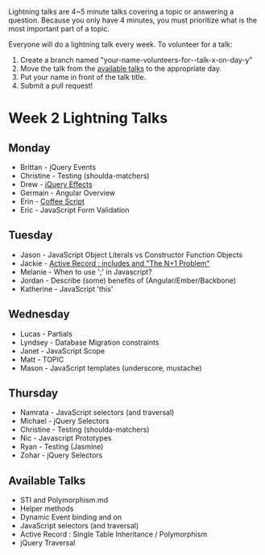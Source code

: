 Lightning talks are 4~5 minute talks covering a topic or answering a question.
Because you only have 4 minutes, you must prioritize what is the most important
part of a topic.

Everyone will do a lightning talk every week. To volunteer for a talk:

1. Create a branch named "your-name-volunteers-for--talk-x-on-day-y"
2. Move the talk from the [available talks](#availabl-talks) to the appropriate
   day.
3. Put your name in front of the talk title.
4. Submit a pull request!


# Week 2 Lightning Talks

## Monday

* Brittan - jQuery Events
* Christine - Testing (shoulda-matchers)
* Drew - [jQuery Effects](./student_files/jquery_effects.md)
* Germain - Angular Overview
* Erin - [Coffee Script](https://github.com/golden-bears-2014/phase-2-guide.git)
* Eric - JavaScript Form Validation

## Tuesday

* Jason - JavaScript Object Literals vs Constructor Function Objects
* Jackie - [Active Record : includes and "The N+1 Problem"](https://gist.github.com/jackiejohnston/47be27d5dcb2457d1601)
* Melanie - When to use ';' in Javascript?
* Jordan - Describe (some) benefits of (Angular/Ember/Backbone)
* Katherine - JavaScript 'this'

## Wednesday

* Lucas - Partials
* Lyndsey - Database Migration constraints
* Janet - JavaScript Scope
* Matt - TOPIC
* Mason - JavaScript templates (underscore, mustache)  


## Thursday

* Namrata - JavaScript selectors (and traversal)
* Michael - jQuery Selectors
* Christine - Testing (shoulda-matchers)
* Nic - Javascript Prototypes
* Ryan - Testing (Jasmine)
* Zohar - jQuery Selectors


## Available Talks
* STI and Polymorphism.md
* Helper methods
* Dynamic Event binding and on
* JavaScript selectors (and traversal)
* Active Record : Single Table Inheritance / Polymorphism  
* jQuery Traversal





